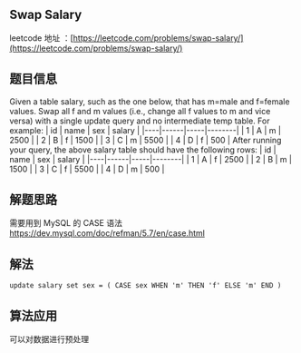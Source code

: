 ## Swap Salary
leetcode 地址 ：[https://leetcode.com/problems/swap-salary/](https://leetcode.com/problems/swap-salary/)

## 题目信息

Given a table salary, such as the one below, that has m=male and f=female values. Swap all f and m values (i.e., change all f values to m and vice versa) with a single update query and no intermediate temp table.
For example:
| id | name | sex | salary |
|----|------|-----|--------|
| 1  | A    | m   | 2500   |
| 2  | B    | f   | 1500   |
| 3  | C    | m   | 5500   |
| 4  | D    | f   | 500    |
After running your query, the above salary table should have the following rows:
| id | name | sex | salary |
|----|------|-----|--------|
| 1  | A    | f   | 2500   |
| 2  | B    | m   | 1500   |
| 3  | C    | f   | 5500   |
| 4  | D    | m   | 500    |

## 解题思路

需要用到 MySQL 的 CASE 语法 https://dev.mysql.com/doc/refman/5.7/en/case.html

## 解法

```mysql
update salary set sex = ( CASE sex WHEN 'm' THEN 'f' ELSE 'm' END )
```

## 算法应用

可以对数据进行预处理